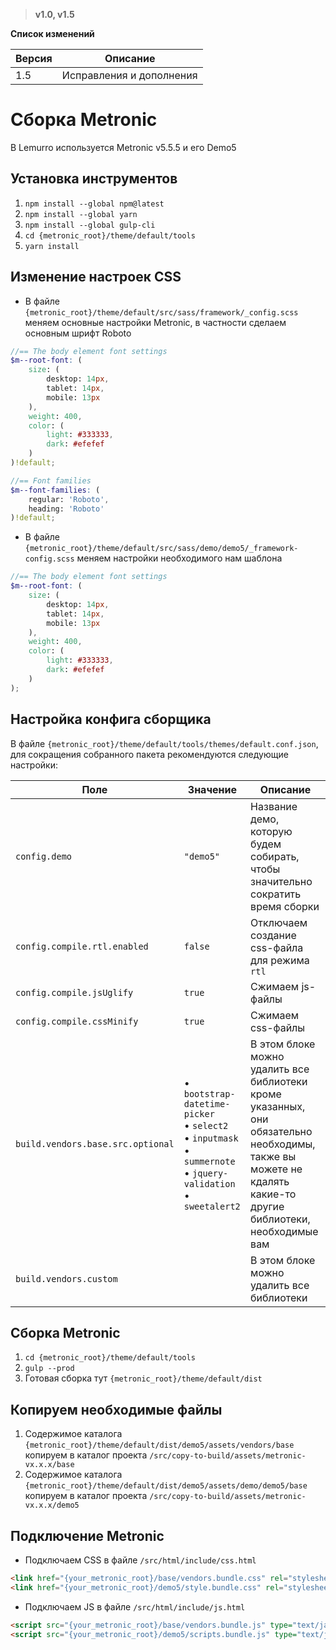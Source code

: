 > **v1.0, v1.5**

**Список изменений**

Версия | Описание
--- | ---
1.5 | Исправления и дополнения

# Сборка Metronic
В Lemurro используется Metronic v5.5.5 и его Demo5

## Установка инструментов
1. `npm install --global npm@latest`
2. `npm install --global yarn`
3. `npm install --global gulp-cli`
4. `cd {metronic_root}/theme/default/tools`
5. `yarn install`

## Изменение настроек CSS
- В файле `{metronic_root}/theme/default/src/sass/framework/_config.scss` меняем основные настройки Metronic, в частности сделаем основным шрифт Roboto
```scss
//== The body element font settings
$m--root-font: (
    size: (
        desktop: 14px,
        tablet: 14px,
        mobile: 13px
    ),
    weight: 400,
    color: (
        light: #333333,
        dark: #efefef
    )
)!default;

//== Font families
$m--font-families: (
    regular: 'Roboto',
    heading: 'Roboto'
)!default;
```
- В файле `{metronic_root}/theme/default/src/sass/demo/demo5/_framework-config.scss` меняем настройки необходимого нам шаблона
```scss
//== The body element font settings
$m--root-font: (
    size: (
        desktop: 14px,
        tablet: 14px,
        mobile: 13px
    ),
    weight: 400,
    color: (
        light: #333333,
        dark: #efefef
    )
);
```

## Настройка конфига сборщика
В файле `{metronic_root}/theme/default/tools/themes/default.conf.json`, для сокращения собранного пакета рекомендуются следующие настройки:

Поле | Значение | Описание
--- | --- | ---
`config.demo` | `"demo5"` | Название демо, которую будем собирать, чтобы значительно сократить время сборки
`config.compile.rtl.enabled` | `false` | Отключаем создание css-файла для режима `rtl`
`config.compile.jsUglify` | `true` | Сжимаем js-файлы
`config.compile.cssMinify` | `true` | Сжимаем css-файлы
`build.vendors.base.src.optional` | &bull; `bootstrap-datetime-picker`<br>&bull; `select2`<br>&bull; `inputmask`<br>&bull; `summernote`<br>&bull; `jquery-validation`<br>&bull; `sweetalert2` | В этом блоке можно удалить все библиотеки кроме указанных, они обязательно необходимы, также вы можете не кдалять какие-то другие библиотеки, необходимые вам
`build.vendors.custom` |  | В этом блоке можно удалить все библиотеки

## Сборка Metronic
1. `cd {metronic_root}/theme/default/tools`
2. `gulp --prod`
3. Готовая сборка тут `{metronic_root}/theme/default/dist`

## Копируем необходимые файлы
1. Содержимое каталога `{metronic_root}/theme/default/dist/demo5/assets/vendors/base` копируем в каталог проекта `/src/copy-to-build/assets/metronic-vx.x.x/base`
2. Содержимое каталога `{metronic_root}/theme/default/dist/demo5/assets/demo/demo5/base` копируем в каталог проекта `/src/copy-to-build/assets/metronic-vx.x.x/demo5`

## Подключение Metronic
- Подключаем CSS в файле `/src/html/include/css.html`
```html
<link href="{your_metronic_root}/base/vendors.bundle.css" rel="stylesheet" type="text/css">
<link href="{your_metronic_root}/demo5/style.bundle.css" rel="stylesheet" type="text/css">
```
- Подключаем JS в файле `/src/html/include/js.html`
```html
<script src="{your_metronic_root}/base/vendors.bundle.js" type="text/javascript"></script>
<script src="{your_metronic_root}/demo5/scripts.bundle.js" type="text/javascript"></script>
```